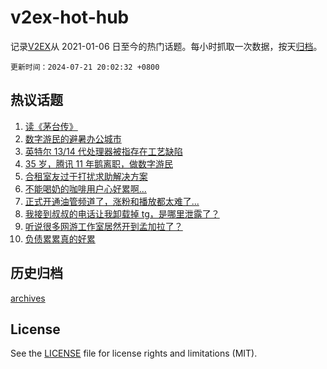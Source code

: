 # v2ex-hot-hub

 记录[V2EX](https://www.v2ex.com/)从 2021-01-06 日至今的热门话题。每小时抓取一次数据，按天[归档](archives)。

`更新时间：2024-07-21 20:02:32 +0800`

## 热议话题

1. [读《茅台传》](https://www.v2ex.com/t/1058910)
1. [数字游民的避暑办公城市](https://www.v2ex.com/t/1058913)
1. [英特尔 13/14 代处理器被指存在工艺缺陷](https://www.v2ex.com/t/1058880)
1. [35 岁，腾讯 11 年鹅离职，做数字游民](https://www.v2ex.com/t/1058912)
1. [合租室友过于打扰求助解决方案](https://www.v2ex.com/t/1058826)
1. [不能喝奶的咖啡用户心好累啊...](https://www.v2ex.com/t/1058918)
1. [正式开通油管频道了，涨粉和播放都太难了...](https://www.v2ex.com/t/1058884)
1. [我接到叔叔的电话让我卸载掉 tg，是哪里泄露了？](https://www.v2ex.com/t/1058957)
1. [听说很多网游工作室居然开到孟加拉了？](https://www.v2ex.com/t/1058876)
1. [负债累累真的好累](https://www.v2ex.com/t/1058942)

## 历史归档

[archives](archives)

## License

See the [LICENSE](LICENSE) file for license rights and limitations (MIT).
